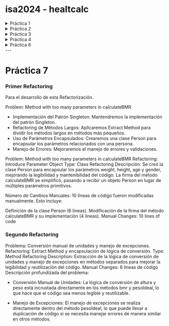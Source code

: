 <!--HEAD-->
# isa2024 - healtcalc

<details>
<summary>Práctica 1</summary>


## Objetivos
Se desea desarrollar una calculadora que permita estimar varios parámetros de salud de una persona, como su peso ideal o su tasa metabólica basal (TMB).
## Introducción
Se ha creado este repositorio para realizar la práctica 1, que consiste en realizar la ya nombrada calculadora para ello hemos hecho uso de git, github, de los entornos Maven y JUnits5.
### Contenidos a tener en cuenta
* idealWeight: Necesita los vaores de altura y género y su salida será el peso considerado Ideal
* basalMetabolicRate: Se necesita peso, altura, género y la edad del individuo, para así poder obtener el metabolismo ideal.

## Test utilizados en idealWeight():
* Test de altura negativa testAlturaNegativaIW() &rarr; comprobamos que cuando una altura es muy pequeña o incluso o negativa. Se lanza la excepción correctamente.

* Test de altura excesivamente pequeña testAlturaMenor() &rarr; comprobamos que cuando la altura es inferior a la altura promedio establecida que en este caso es de 110 para los hombre y 100 para las mujeres, se lanza la excepción correctamente.

* Test de Error a la hora de introducir el género testGenderProblemIW() &rarr; comprobamos que cuando añadimos un dato en el género distinto de W o M , sin tener en cuenta mayúsculas y minúsculas, se lanza la excepción con normalidad.

* Test para comprobar que la calculadora funciona con todos los casos de géneros disponibles CorrectGender() &rarr; comprobamos todas las posibles combinaciones de géneros para comprobar que ninguna de ellas lanza la excepción.

* Test para cuando la altura es superior a lo esperado testAlturaMayor()  &rarr; comprobamos que cuando la altura supera la altura máxima establecida por el programa (260 , puesto que el individuo más alto hasta la fecha que sigue con vida mide 251).

* Test de cálculo promedio de hombres HombrePromedioIW()  &rarr; usando los valores inferior y superior máximos que se pueden introducir y el valor promedio, comprobamos que los resultados obtenidos sean los esperados tanto en los límites inferior/superior como en el valor promedio.

* Test de cálculo promedio de mujeres testMujerPromedio() &rarr; usando los valores superiores e inferiores al igual que el valor medio comprobamos que los resultados de la calculadora sean los esperados.

## Test utilizados en basalMetabolicRate():
* Test para los pesos que no sean correctos PesoIncorrecto() &rarr; Se hacen 3 distintas comprobaciones, la primera es para cuando el valor del peso se da en negativo y se tienque lanzar excepción, la segunda es para cuando el valor del peso es inferior a lo delimitado en el rango, se lanza la excepción y la tercera es para cuando se excede el rango superior de peso y también se lanza la excepción.

* Test pra la altura incorrecta alturaIncorrecta() &rarr; Se hacen también 3 distintas comprobaciones, la primera de ellas es para cuando el valor dado sea en negativo, la segunda es para cuando el valor dado sea inferior al rango permitido, y la tercera  es para cuando el valor sea superior a lo permitido, en cualquira de los casos se comprueba que se lanza la excepción.

* Test para comprobar el Sexo IncorrectoSexo() &rarr; Se comprueba que cuando se introduzca un sexo que sea distinto de "M" o "W" sin tener en cuenta las máyusculas y minúsculas salte la excepción.

* Test de comprobación de sexos ComprobacionSexo() &rarr; Se comprueba que cuando se introducen de manera correcta las posibilidades de los sexos, no se lance ninguna excepción.

* Test para comprobar los valores promedios de la mujer testWomanBRM() &rarr; Se comprueba que tanto para el límite superior, como para el inferior, como para el el promedio de las mujeres se realicen bien los cálculos.

* Test para comprobar los valores promedios de los hombres testMenBMR()&rarr; Se comprueba tanto para el límite superior, como para el inferior, como para el valor promedio del hombre se obtiene el resultado esperado.

## Ejcución de los Test:
Para realizar la ejecución de maven en Visual Studio Code, tendremos que abrir la terminal y escribir el siguiente comando:
![Código usado](https://github.com/Rvbenrch/isa2024-healthcalc/blob/main/Captura%20de%20pantalla%202024-03-12%20181210.png)

Y hemos obtenido todos los test ejecutados de manera correcta:
![Obtención de los test](https://github.com/Rvbenrch/isa2024-healthcalc/blob/main/image.png)

## Repositorio desarrollado
Durante esta práctica hemos desarrollado un repositorio que, al principio de la misma no le realice las modificaciones y actalizaciones pertinentes, es por ello que tuve que repetir el proceso creandolo de nuevo para poder adjuntar los distintos commits cuando se desarrollaba cada una de las partes del proyecto. Este es el motivo por el cual las horas en repositorio son tan cercanas, puesto que ya contenía la información y la práctica realizada en otro proyecto de Visual Studio pero me vi obligado a repetirla.

---
Hemos usado esta metodología para ir registrando cada uno de los pasos realizados a lo largo del desarrollo de la práctica aunque considero que en estos casos, dónde la práctica es relativamente corta no sería preciso hacer demasiados commits.

---
![gitk](https://github.com/Rvbenrch/isa2024-healthcalc/blob/main/captura3.png)

Como podemos apreciar no ha habido ninguna necesidad de creación de ramas. Además como el proyecto se ha realizado de manera individual, debería de haberme servido para marcarme rumbo por el trabajo, sin embargo y debido a los problemas que he presentado. Las modificaciones de git las realicé en último lugar.

#### Trabajo realizado por RUBÉN M. RODRÍGUEZ CHAMORRO

</details>

<details>
<summary>Práctica 2</summary>


Para el desarrollo de esta práctica, hemos clonado el repostorio de nuevo en nuestro dispositivo de manera local. Hemos añadido los distintos branchs que expecificaban en el trabajo, de tal forma que el "anterior" main se ha convertido en tarea1 y hemos creado otra rama tarea2 dónde hemos desarrollado esta práctica.

### *Objetivos* 

El objetivo de la práctica era desarrollar un diagrama de casos de uso, para ello hemos hecho uso de la aplicación que usamos en la anterior asignatra de Softwarer Visual Paradigm. Pero en este caso y debido a que quería evitar fallos a la hora de licencias, he decidido usar la aplicación de manera online. Cabe destacar que no me ha dejado guardar el documento como tal y por ello sólo tengo las capturas de las imágenes.

### Primer Diagrama de Casos de Uso, básico.
En este diagrama hemos desarollado la cálculadora de manera básica contando con la información que se nos proporcionó en la práctica 1.

![](https://github.com/Rvbenrch/isa2024-healthcalc/blob/main/doc/CasosdeUso.png)

### Segundo Diagrama de Casos de Uso, dos casos de uso añadidos.
En este segundo diagrama he añadido los casos de uso del cálculo de IMC (Ìndice de Masa Corporal) y he añadido uno de necesidades calóricas.

![](https://github.com/Rvbenrch/isa2024-healthcalc/blob/main/doc/casosUsoAnadidos.png)

*- El índice de masa Corporal* 
Es una herramienta simple y utilizada para evaluar el estado de peso de una persona en relación con su altura. Se calcula dividiendo el peso peso en kilograos por el cuadrado de la altura en metros kg/m^2 . Los resultados pueden indicar el porcentaje de peso de la persona, o bien sobre peso o bien peso normal o peso bajo

*- Necesidades calóricas diarias*
Una vez que conocemos la TMB, podemos estimar las necesidades calóricas añadiendole un factor (que es desiganado por la edad) que estima cuánto de ejercicio en porcentaje a tu edad debes de realizar.

</details>

<details>
<summary>Práctica 3</summary>
# Práctica 3
## 🗒️ Descripción 

Para el desarrollo de la práctica 3, vamos a crearhistorias de usuario junto a sus distintos escenarios, además de realizar los criterios de aceptación utilizando BDD ( behavior-DrivenDevelopment) que nos ayuda a garantizar que se cumplen los requisitos de nuestro sistema.

## 📱 Historias de Usuario 

**- Historia de usuario: `IDEAL-WEIGHT`**
```
COMO    Usuario de health-Calculator, 
QUIERO  poder introducir los datos de género y altura a la calculadora 
PARA    calcular mi peso ideal.
```
**- Criterio de aceptación `IDEAL-WEIGHT`**
<details>
<summary>Introducción de datos de manera incorrecta ❌ </summary>

* Escenario: Introducción de altura incorrecta. 
```
DADO que tengo la Health-calc y soy usuario
CUANDO calculo el peso ideal con una altura negativa o igual a 0
ENTONCES el sistema genera una excepción guiándome para ingresar de manera correcta la altura.
```
* Escenario: Introducción de altura incorrecta. 
```
DADO que tengo la Health-calc y soy usuario
CUANDO introduzco un valor para la altura que excede el límite superior permitido
ENTONCES se genera un error de desbordamiento.
```
* Escenario: Introdución de género incorrecto. 

```
DADO que tengo la Helth-calc y soy usuario
CUANDO calculo el peso ideal con un género que es incorrecto
ENTONCES el sistema genera una excepción.
```
</details>

<details>
<summary>Peso ideal difiere de la realidad ❗</summary>

* Escenario: mostrar error cuando el peso ideal difiera de la realidad.
```
DADO que soy usuario y tengo la Health-calc
CUANDO ingreso mi género y altura en la calculadora y el peso ideal calculado es menor o igual a 0
ENTONCES la calculadora debería mostrar un mensaje de que el resultado es poco realista.
```
</details>
<details>
<summary> Parámetros válidos✅</summary>

* Escenario: Parámetros válidos 
```
DADO que tengo una Health-calc y soy usuario
CUANDO calculo el peso ideal para los parámetros válidos dados
ENTONCES el sistema devuelve un resultado válido.
```
</details>

---


**- Historia de usuario: `basalMetabolicRate`**
```
COMO    Usuario de health-Calculator, 
QUIERO  poder calcular la tasa metabólica basal según los parámetros ingresados 
PARA    poder conocer en que estado se encuentra la salud del usuario.
```

**- Criterio de aceptación `basalMetabolicRate`**
<details>
<summary>Introducción de datos de manera NO válidos ❌ </summary>

* Escenario: Intoducción de una altura no válida
```
DADO que tengo una Helth-calc y soy usuario
CUANDO calculo la tasa metabólica con altura negativa o inferior a los niveles mínimos
ENTONCES entonces el sistema lanzará una excepción.
```

* Escenario: Introducción de Género no válido.
```
DADO que tengo una Helth-calc y soy usuario
CUANDO calculo la tasa metabólica para un género que no es válido
ENTONCES entonces el sistema lanzará una excepción.
```

* Escenario: Introducción de Edad no válido.
```
DADO que tengo una Health-calc y soy usuario
CUANDO calculo la tasa metabólica para un usuario con edad negativa
ENTONCES entonces el sistema lanzará una excepción.
```
* Escenario: Introducción de Peso no válido.
```
DADO que tengo una Health-calc y soy usuario
CUANDO calculo la tasa metabólica para un usuario con peso negativo o igual a 0
ENTONCES entonces el sistema lanzará una excepción.
```
* Escenario: Introducción de resultado negativo para el Peso(solo para  mujeres)
```
DADO que tengo una Health-calc y soy usuario
CUANDO calculo la tasa metabólica para una mujer con una combinación de altura peso y edad que resulta en un peso negativo.
ENTONCES entonces el sistema lanzará una excepción.
```
</details>

<details>
<summary> Dando parámetros adecuados ✅ </summary>

* Escenario: Se dan parámetros aadecuados
```
DADO que tengo una Health-calc
CUANDO calculo la tasa basal metabólica para los parámetros válidos dados
ENTONCES el sistema devuelve un resultado válido.
```
</details>
</details>

<details>
<summary> Práctica 4 </summary>
Para el desarrollo de esta parte primero hemos diseñado un prototipo de cómo queríamos que se viese nuestra aplicación.

## Prototipo 🧐
![Prototipo](https://github.com/Rvbenrch/isa2024-healthcalc/blob/practica4/im_prototipo.jpg)

## Resultado Final 💯
![Prototipo](https://github.com/Rvbenrch/isa2024-healthcalc/blob/practica4/imfinal.jpg)

Y así quedaría el desarrollo final del diseño visual de la calculadora.

</details>

<details>
<summary> Práctica 6</summary>

<details>
<summary> Singleton </summary>
Una vez hemos creado el nuevo branch de la práctica 6, vamos a implementar el método Singleton:
**Pasos para implementar el patrón Singleton:**
* Modificar HealthCalcImpl para implementar Singleton:
    - Crear una instancia estática privada de HealthCalcImpl.
    - Hacer el constructor privado.
    - Proveer un método público estático para obtener la instancia única.

* Actualizamos el método `Main` para poder usar la instancia Singleton
    - Actualizamos `HealthCalcImpl` con el patrón Singleton implementado.
    - Actualizamos el `Main` en la clase `HealthCalc` para poder usar esta instancia.

* Diagrama UML:
    - Para el desarrollo de este apartado he decidido utilizar la herramienta `draw.io`. 
    - En este diagrama:
        * HealthCalc es una interfaz con los métodos idealWeight y basalMetabolicRate.
        * HealthCalcImpl es una clase que implementa HealthCalc.
        * HealthCalcImpl tiene un constructor privado, una instancia estática privada y un método estático público getInstance para obtener la instancia única.

* **Conclusión Singleton** 

Hemos implementado el patrón Singleton en HealthCalcImpl, actualizado el Main para utilizar la instancia Singleton y proporcionado un esbozo del diagrama de clases UML.
</details>

![Texto alternativo](design_patterns/foto1_Singleton.png)


 ### **Patrones de diseño**
<details>
<summary> Apartado A / Hospital Costa del Sol </summary>

Para integrar la calculadora de salud en el sistema informático del Hospital Costa del Sol de Marbella y proporcionarles el servicio sin tener que volver a implementar los métodos, podemos aplicar el patrón de diseño `Adapter`.

El patrón Adapter permite que interfaces incompatibles trabajen juntas. En este caso, la interfaz HealthHospital proporcionada por el hospital y la interfaz HealthCalc que utilizamos en nuestra calculadora de salud son incompatibles en cuanto a los nombres y tipos de parámetros de los métodos.

El Adapter nos permite crear un adaptador que convierte las llamadas de la interfaz HealthHospital a llamadas de la interfaz HealthCalc y viceversa.

En este diagrama, HealthAdapter es la clase adaptadora que implementa la interfaz HealthHospital y utiliza una instancia de HealthCalc internamente para realizar los cálculos. Las llamadas a los métodos bmr y pesoIdeal de HealthHospital se convierten en llamadas a los métodos correspondientes de HealthCalc. La implementación de HealthAdapter se encarga de la conversión de parámetros según sea necesario.
</details>

![Texto alternativo](design_patterns/HospitalCostaSol.png)

<details>
<summary> Apartado B / HealthStats </summary>

Aplicaremos el patrón de diseño `Proxi`. Este patrón es adecuado porque nos permite añadir responsabilidades adicionales (como llevar un registro y calcular estadísticas) a un objeto (en este caso, nuestra calculadora de salud) de manera flexible y dinámica, sin modificar su estructura.

Para llevar a cabo este proceso, seguiremos los siguientes pasos:
* Definir la interfaz HealthStats.
* Crear una clase concreta que implemente HealthStats y que realice el proxy a nuestra calculadora.
* Actualizar el Main o cualquier cliente de la calculadora para utilizar esta nueva clase Proxy
</details>

![Texto alternativo](design_patterns/apartadoB.png)


<details>
    <summary> Apartado C / Idiomas</summary>

    
### Tareas Específicas
- Crear dos versiones de la calculadora BMR:

* Una que acepte altura en metros y peso en kilogramos.
* Otra que acepte altura en pies y peso en libras.
    
- Mostrar mensajes precisos en ambos idiomas:

El mensaje debe incluir detalles específicos de la persona (altura, peso, BMR).
Debe ser traducido correctamente al español y al inglés.
Asegurar la exactitud en las conversiones:

Para realizar la conversión del idioma se realizará desde la propia clase DecoratorCalc, para evitar crear clases en exceso y hacer demasiada compleja la calculadora.


</details>


![Texto alternativo](design_patterns/apartadoB.png)

</details>
---

# Práctica 7

### Primer Refactoring 
Para el desarrollo de esta Refactorización.

Problem: Method with too many parameters in calculateBMR
* Implementación del Patrón Singleton: Mantendremos la implementación del patrón Singleton.
* Refactoring de Métodos Largos: Aplicaremos Extract Method para dividir los métodos largos en métodos más pequeños.
* Uso de Parámetros Encapsulados: Crearemos una clase Person para encapsular los parámetros relacionados con una persona.
* Manejo de Errores: Mejoraremos el manejo de errores y validaciones.

Problem: Method with too many parameters in calculateBMR
Refactoring: Introduce Parameter Object
Type: Class Refactoring
Descripción:
Se creó la clase Person para encapsular los parámetros weight, height, age y gender, mejorando la legibilidad y mantenibilidad del código. La firma del método calculateBMR se simplificó, pasando a recibir un objeto Person en lugar de múltiples parámetros primitivos.

Número de Cambios Manuales:
10 líneas de código fueron modificadas manualmente. Esto incluye:

Definición de la clase Person (6 líneas).
Modificación de la firma del método calculateBMR y su implementación (4 líneas).
Manual Changes: 10 lines of code


### Segundo Refactoring
Problema: Conversión manual de unidades y manejo de excepciones.
Refactoring: Extract Method y encapsulación de lógica de conversión.
Type: Method Refactoring
Description: Extracción de la lógica de conversión de unidades y manejo de excepciones en métodos separados para mejorar la legibilidad y reutilización del código.
Manual Changes: 6 líneas de código
Descripción profundizada del problema:
+ Conversión Manual de Unidades: La lógica de conversión de altura y peso está incrustada directamente en los métodos bmr y pesoIdeal, lo que hace que el código sea menos legible y reutilizable.
* Manejo de Excepciones: El manejo de excepciones se realiza directamente dentro del método pesoIdeal, lo que puede llevar a duplicación de código si se necesita manejar errores de manera similar en otros métodos.